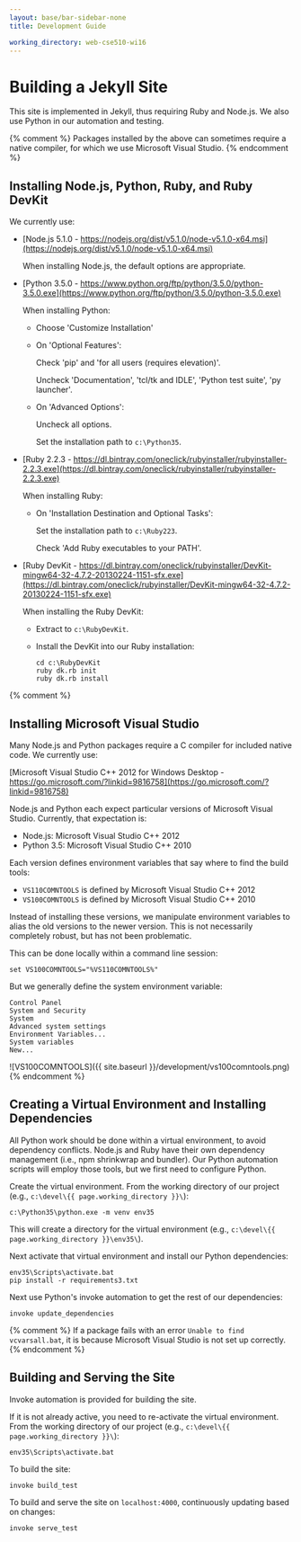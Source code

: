 ```yaml
---
layout: base/bar-sidebar-none
title: Development Guide

working_directory: web-cse510-wi16
---
```


# Building a Jekyll Site

This site is implemented in Jekyll, thus requiring Ruby and Node.js. We also use Python in our automation and testing.

{% comment %}
Packages installed by the above can sometimes require a native compiler, for which we use Microsoft Visual Studio.
{% endcomment %}

## Installing Node.js, Python, Ruby, and Ruby DevKit

We currently use:

- [Node.js 5.1.0 - https://nodejs.org/dist/v5.1.0/node-v5.1.0-x64.msi](https://nodejs.org/dist/v5.1.0/node-v5.1.0-x64.msi)

  When installing Node.js, the default options are appropriate.

- [Python 3.5.0 - https://www.python.org/ftp/python/3.5.0/python-3.5.0.exe](https://www.python.org/ftp/python/3.5.0/python-3.5.0.exe)

  When installing Python:

  - Choose 'Customize Installation'
  - On 'Optional Features':

    Check 'pip' and 'for all users (requires elevation)'.

    Uncheck 'Documentation', 'tcl/tk and IDLE', 'Python test suite', 'py launcher'.

  - On 'Advanced Options':
 
    Uncheck all options.
  
    Set the installation path to `c:\Python35`.

- [Ruby 2.2.3 - https://dl.bintray.com/oneclick/rubyinstaller/rubyinstaller-2.2.3.exe](https://dl.bintray.com/oneclick/rubyinstaller/rubyinstaller-2.2.3.exe)

  When installing Ruby:

  - On 'Installation Destination and Optional Tasks':
 
    Set the installation path to `c:\Ruby223`.
  
    Check 'Add Ruby executables to your PATH'.

- [Ruby DevKit - https://dl.bintray.com/oneclick/rubyinstaller/DevKit-mingw64-32-4.7.2-20130224-1151-sfx.exe](https://dl.bintray.com/oneclick/rubyinstaller/DevKit-mingw64-32-4.7.2-20130224-1151-sfx.exe)

  When installing the Ruby DevKit:

  - Extract to `c:\RubyDevKit`.

  - Install the DevKit into our Ruby installation:
  
    ~~~
    cd c:\RubyDevKit
    ruby dk.rb init
    ruby dk.rb install
    ~~~

{% comment %}
## Installing Microsoft Visual Studio

Many Node.js and Python packages require a C compiler for included native code. We currently use:

[Microsoft Visual Studio C++ 2012 for Windows Desktop - https://go.microsoft.com/?linkid=9816758](https://go.microsoft.com/?linkid=9816758)

Node.js and Python each expect particular versions of Microsoft Visual Studio. Currently, that expectation is:

- Node.js: Microsoft Visual Studio C++ 2012
- Python 3.5: Microsoft Visual Studio C++ 2010

Each version defines environment variables that say where to find the build tools:

- `VS110COMNTOOLS` is defined by Microsoft Visual Studio C++ 2012
- `VS100COMNTOOLS` is defined by Microsoft Visual Studio C++ 2010

Instead of installing these versions, we manipulate environment variables to alias the old versions to the newer version. 
This is not necessarily completely robust, but has not been problematic.

This can be done locally within a command line session:

    set VS100COMNTOOLS="%VS110COMNTOOLS%"

But we generally define the system environment variable:

    Control Panel
    System and Security
    System
    Advanced system settings
    Environment Variables...
    System variables
    New...

![VS100COMNTOOLS]({{ site.baseurl }}/development/vs100comntools.png)
{% endcomment %}

## Creating a Virtual Environment and Installing Dependencies

All Python work should be done within a virtual environment, to avoid dependency conflicts.
Node.js and Ruby have their own dependency management (i.e., npm shrinkwrap and bundler).
Our Python automation scripts will employ those tools, but we first need to configure Python.

Create the virtual environment. From the working directory of our project (e.g., `c:\devel\{{ page.working_directory }}\`):

    c:\Python35\python.exe -m venv env35    

This will create a directory for the virtual environment (e.g., `c:\devel\{{ page.working_directory }}\env35\`).

Next activate that virtual environment and install our Python dependencies: 

    env35\Scripts\activate.bat
    pip install -r requirements3.txt

Next use Python's invoke automation to get the rest of our dependencies:

    invoke update_dependencies

{% comment %}
If a package fails with an error `Unable to find vcvarsall.bat`, it is because Microsoft Visual Studio is not set up correctly.
{% endcomment %}

## Building and Serving the Site

Invoke automation is provided for building the site.  

If it is not already active, you need to re-activate the virtual environment.
From the working directory of our project (e.g., `c:\devel\{{ page.working_directory }}\`):

    env35\Scripts\activate.bat

To build the site:
    
    invoke build_test

To build and serve the site on `localhost:4000`, continuously updating based on changes:

    invoke serve_test
